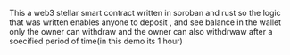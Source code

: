 This a web3 stellar smart contract written in soroban and rust
so the logic that was written enables anyone to deposit , and see balance in the wallet 
only the owner can withdraw
and the owner can also withdrwaw after a soecified period of time(in this demo its 1 hour)
